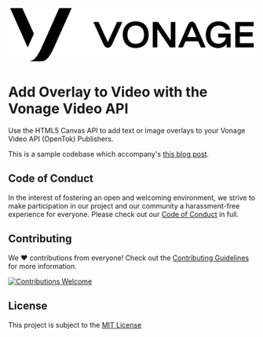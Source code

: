 ![Vonage](.github/vonage.png)

# Add Overlay to Video with the Vonage Video API 

Use the HTML5 Canvas API to add text or image overlays to your Vonage Video API (OpenTok) Publishers. 

This is a sample codebase which accompany's [this blog post](https://www.nexmo.com/blog/2020/08/25/add-overlay-to-video-with-the-vonage-video-api).

## Code of Conduct

In the interest of fostering an open and welcoming environment, we strive to make participation in our project and our community a harassment-free experience for everyone. Please check out our [Code of Conduct](.github/CODE_OF_CONDUCT.md) in full.

## Contributing

We :heart: contributions from everyone! Check out the [Contributing Guidelines](.github/CONTRIBUTING.md) for more information.

<a href="./../../issues">
<img src="https://img.shields.io/badge/contributions-welcome-brightgreen.svg?style=flat" alt="Contributions Welcome">
</a>

## License

This project is subject to the [MIT License](LICENSE)
